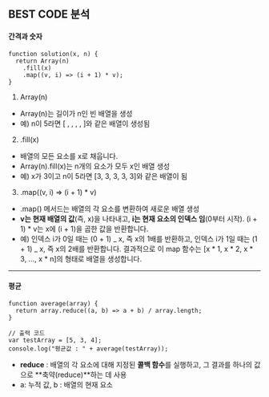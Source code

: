 ## BEST CODE 분석

#### 간격과 숫자

```
function solution(x, n) {
  return Array(n)
    .fill(x)
    .map((v, i) => (i + 1) * v);
}
```

1. Array(n)

- Array(n)는 길이가 n인 빈 배열을 생성
- 예) n이 5라면 [ , , , , ]와 같은 배열이 생성됨

2. .fill(x)

- 배열의 모든 요소를 x로 채웁니다.
- Array(n).fill(x)는 n개의 요소가 모두 x인 배열 생성
- 예) x가 3이고 n이 5라면 [3, 3, 3, 3, 3]와 같은 배열이 됨

3. .map((v, i) => (i + 1) \* v)

- .map() 메서드는 배열의 각 요소를 변환하여 새로운 배열 생성
- **v는 현재 배열의 값**(즉, x)을 나타내고, **i는 현재 요소의 인덱스 임**(0부터 시작).
  (i + 1) \* v는 x에 (i + 1)을 곱한 값을 반환합니다.
- 예) 인덱스 i가 0일 때는 (0 + 1) _ x, 즉 x의 1배를 반환하고, 인덱스 i가 1일 때는 (1 + 1) _ x, 즉 x의 2배를 반환합니다.
  결과적으로 이 map 함수는 [x * 1, x * 2, x * 3, ..., x * n]의 형태로 배열을 생성합니다.

---

#### 평균

```
function average(array) {
  return array.reduce((a, b) => a + b) / array.length;
}

// 출력 코드
var testArray = [5, 3, 4];
console.log("평균값 : " + average(testArray));
```

- **reduce** : 배열의 각 요소에 대해 지정된 **콜백 함수**를 실행하고, 그 결과를 하나의 값으로 **축약(reduce)**하는 데 사용
- a: 누적 값, b : 배열의 현재 요소
